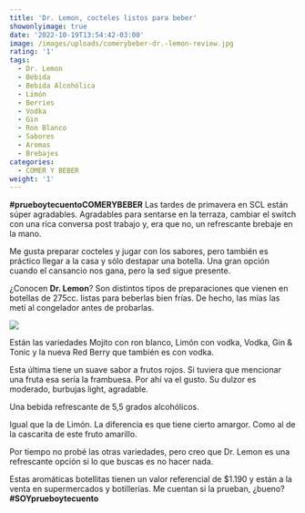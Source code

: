 ```yaml
---
title: 'Dr. Lemon, cocteles listos para beber'
showonlyimage: true
date: '2022-10-19T13:54:42-03:00'
image: /images/uploads/comerybeber-dr.-lemon-review.jpg
rating: '1'
tags:
  - Dr. Lemon
  - Bebida
  - Bebida Alcohólica
  - Limón
  - Berries
  - Vodka
  - Gin
  - Ron Blanco
  - Sabores
  - Aromas
  - Brebajes
categories:
  - COMER Y BEBER
weight: '1'
---
```

**\#prueboytecuentoCOMERYBEBER** Las tardes de primavera en SCL están súper agradables. Agradables para sentarse en la terraza, cambiar el switch con una rica conversa post trabajo y, era que no, un refrescante brebaje en la mano.

<!--more-->

Me gusta preparar cocteles y jugar con los sabores, pero también es práctico llegar a la casa y sólo destapar una botella. Una gran opción cuando el cansancio nos gana, pero la sed sigue presente.



¿Conocen **Dr. Lemon**? Son distintos tipos de preparaciones que vienen en botellas de 275cc. listas para beberlas bien frías. De hecho, las mías las metí al congelador antes de probarlas.

![](/images/uploads/comerybeber-dr.-lemon-review.jpg)



Están las variedades Mojito con ron blanco, Limón con vodka, Vodka, Gin & Tonic y la nueva Red Berry que también es con vodka.



Esta última tiene un suave sabor a frutos rojos. Si tuviera que mencionar una fruta esa sería la frambuesa. Por ahí va el gusto. Su dulzor es moderado, burbujas light, agradable.



Una bebida refrescante de 5,5 grados alcohólicos. 



Igual que la de Limón. La diferencia es que tiene cierto amargor. Como al de la cascarita de este fruto amarillo. 



Por tiempo no probé las otras variedades, pero creo que Dr. Lemon es una refrescante opción si lo que buscas es no hacer nada.



Estas aromáticas botellitas tienen un valor referencial de $1.190 y están a la venta en supermercados y botillerías. Me cuentan si la prueban, ¿bueno? **\#SOYprueboytecuento**
